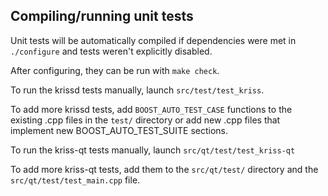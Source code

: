 Compiling/running unit tests
------------------------------------

Unit tests will be automatically compiled if dependencies were met in `./configure`
and tests weren't explicitly disabled.

After configuring, they can be run with `make check`.

To run the krissd tests manually, launch `src/test/test_kriss`.

To add more krissd tests, add `BOOST_AUTO_TEST_CASE` functions to the existing
.cpp files in the `test/` directory or add new .cpp files that
implement new BOOST_AUTO_TEST_SUITE sections.

To run the kriss-qt tests manually, launch `src/qt/test/test_kriss-qt`

To add more kriss-qt tests, add them to the `src/qt/test/` directory and
the `src/qt/test/test_main.cpp` file.
